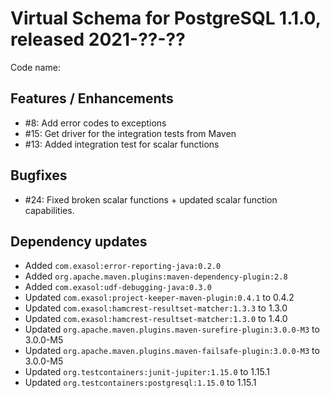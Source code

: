 # Virtual Schema for PostgreSQL 1.1.0, released 2021-??-??

Code name:

## Features / Enhancements

* #8: Add error codes to exceptions
* #15: Get driver for the integration tests from Maven
* #13: Added integration test for scalar functions

## Bugfixes

* #24: Fixed broken scalar functions + updated scalar function capabilities.

## Dependency updates

* Added `com.exasol:error-reporting-java:0.2.0`
* Added `org.apache.maven.plugins:maven-dependency-plugin:2.8`
* Added `com.exasol:udf-debugging-java:0.3.0`
* Updated `com.exasol:project-keeper-maven-plugin:0.4.1` to 0.4.2
* Updated `com.exasol:hamcrest-resultset-matcher:1.3.3` to 1.3.0
* Updated `com.exasol:hamcrest-resultset-matcher:1.3.0` to 1.4.0
* Updated `org.apache.maven.plugins.maven-surefire-plugin:3.0.0-M3` to 3.0.0-M5
* Updated `org.apache.maven.plugins.maven-failsafe-plugin:3.0.0-M3` to 3.0.0-M5
* Updated `org.testcontainers:junit-jupiter:1.15.0` to 1.15.1
* Updated `org.testcontainers:postgresql:1.15.0` to 1.15.1